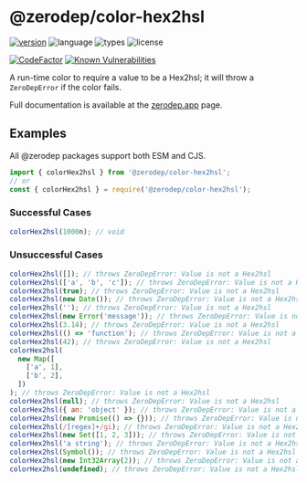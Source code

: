 # @zerodep/color-hex2hsl

[![version](https://img.shields.io/npm/v/@zerodep/color-hex2hsl?style=flat-square&color=blue)](https://www.npmjs.com/package/@zerodep/color-hex2hsl)
![language](https://img.shields.io/badge/typescript-100%25-blue?style=flat-square)
![types](https://img.shields.io/badge/types-included-blue?style=flat-square)
![license](https://img.shields.io/github/license/cdepage/zerodep?color=blue&style=flat-square)

[![CodeFactor](https://www.codefactor.io/repository/github/cdepage/zerodep/badge)](https://www.codefactor.io/repository/github/cdepage/zerodep)
[![Known Vulnerabilities](https://snyk.io/test/github/cdepage/zerodep/badge.svg)](https://snyk.io/test/github/cdepage/zerodep)

A run-time color to require a value to be a Hex2hsl; it will throw a `ZeroDepError` if the color fails.

Full documentation is available at the [zerodep.app](http://zerodep.app/#/color/array) page.

## Examples

All @zerodep packages support both ESM and CJS.

```javascript
import { colorHex2hsl } from '@zerodep/color-hex2hsl';
// or
const { colorHex2hsl } = require('@zerodep/color-hex2hsl');
```

### Successful Cases

```javascript
colorHex2hsl(1000n); // void
```

### Unsuccessful Cases

```javascript
colorHex2hsl([]); // throws ZeroDepError: Value is not a Hex2hsl
colorHex2hsl(['a', 'b', 'c']); // throws ZeroDepError: Value is not a Hex2hsl
colorHex2hsl(true); // throws ZeroDepError: Value is not a Hex2hsl
colorHex2hsl(new Date()); // throws ZeroDepError: Value is not a Hex2hsl
colorHex2hsl(''); // throws ZeroDepError: Value is not a Hex2hsl
colorHex2hsl(new Error('message')); // throws ZeroDepError: Value is not a Hex2hsl
colorHex2hsl(3.14); // throws ZeroDepError: Value is not a Hex2hsl
colorHex2hsl(() => 'function'); // throws ZeroDepError: Value is not a Hex2hsl
colorHex2hsl(42); // throws ZeroDepError: Value is not a Hex2hsl
colorHex2hsl(
  new Map([
    ['a', 1],
    ['b', 2],
  ])
); // throws ZeroDepError: Value is not a Hex2hsl
colorHex2hsl(null); // throws ZeroDepError: Value is not a Hex2hsl
colorHex2hsl({ an: 'object' }); // throws ZeroDepError: Value is not a Hex2hsl
colorHex2hsl(new Promise(() => {})); // throws ZeroDepError: Value is not a Hex2hsl
colorHex2hsl(/[regex]+/gi); // throws ZeroDepError: Value is not a Hex2hsl
colorHex2hsl(new Set([1, 2, 3])); // throws ZeroDepError: Value is not a Hex2hsl
colorHex2hsl('a string'); // throws ZeroDepError: Value is not a Hex2hsl
colorHex2hsl(Symbol()); // throws ZeroDepError: Value is not a Hex2hsl
colorHex2hsl(new Int32Array(2)); // throws ZeroDepError: Value is not a Hex2hsl
colorHex2hsl(undefined); // throws ZeroDepError: Value is not a Hex2hsl
```
